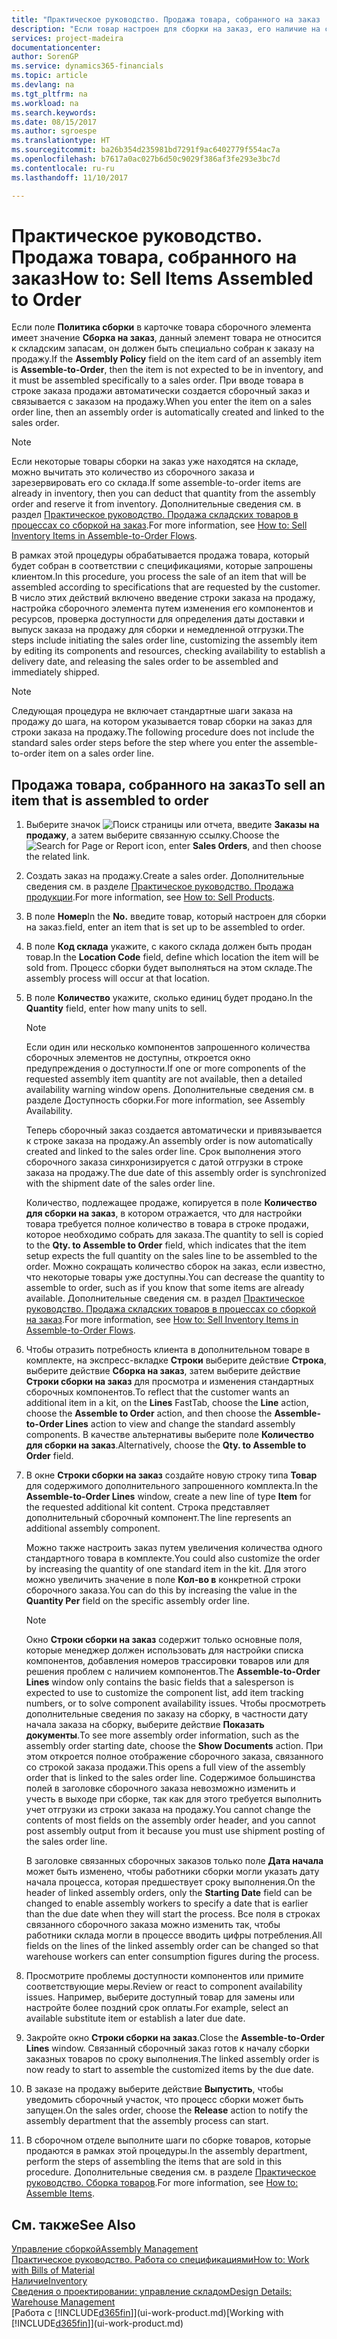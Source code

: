 ```yaml
---
title: "Практическое руководство. Продажа товара, собранного на заказ | Microsoft Docs"
description: "Если товар настроен для сборки на заказ, его наличие на складе не ожидается, и товар должен быть собран специально для заказа на продажу. При вводе товара в строке заказа продажи автоматически создается сборочный заказ и связывается с заказом на продажу."
services: project-madeira
documentationcenter: 
author: SorenGP
ms.service: dynamics365-financials
ms.topic: article
ms.devlang: na
ms.tgt_pltfrm: na
ms.workload: na
ms.search.keywords: 
ms.date: 08/15/2017
ms.author: sgroespe
ms.translationtype: HT
ms.sourcegitcommit: ba26b354d235981bd7291f9ac6402779f554ac7a
ms.openlocfilehash: b7617a0ac027b6d50c9029f386af3fe293e3bc7d
ms.contentlocale: ru-ru
ms.lasthandoff: 11/10/2017

---
```

# <a name="how-to-sell-items-assembled-to-order"></a><span data-ttu-id="ff00d-104">Практическое руководство. Продажа товара, собранного на заказ</span><span class="sxs-lookup"><span data-stu-id="ff00d-104">How to: Sell Items Assembled to Order</span></span>
<span data-ttu-id="ff00d-105">Если поле **Политика сборки** в карточке товара сборочного элемента имеет значение **Сборка на заказ**, данный элемент товара не относится к складским запасам, он должен быть специально собран к заказу на продажу.</span><span class="sxs-lookup"><span data-stu-id="ff00d-105">If the **Assembly Policy** field on the item card of an assembly item is **Assemble-to-Order**, then the item is not expected to be in inventory, and it must be assembled specifically to a sales order.</span></span> <span data-ttu-id="ff00d-106">При вводе товара в строке заказа продажи автоматически создается сборочный заказ и связывается с заказом на продажу.</span><span class="sxs-lookup"><span data-stu-id="ff00d-106">When you enter the item on a sales order line, then an assembly order is automatically created and linked to the sales order.</span></span>  

> [!NOTE]  
>  <span data-ttu-id="ff00d-107">Если некоторые товары сборки на заказ уже находятся на складе, можно вычитать это количество из сборочного заказа и зарезервировать его со склада.</span><span class="sxs-lookup"><span data-stu-id="ff00d-107">If some assemble-to-order items are already in inventory, then you can deduct that quantity from the assembly order and reserve it from inventory.</span></span> <span data-ttu-id="ff00d-108">Дополнительные сведения см. в раздел [Практическое руководство. Продажа складских товаров в процессах со сборкой на заказ](assembly-how-to-sell-assemble-to-order-items-and-inventory-items-together.md).</span><span class="sxs-lookup"><span data-stu-id="ff00d-108">For more information, see [How to: Sell Inventory Items in Assemble-to-Order Flows](assembly-how-to-sell-assemble-to-order-items-and-inventory-items-together.md).</span></span>  

<span data-ttu-id="ff00d-109">В рамках этой процедуры обрабатывается продажа товара, который будет собран в соответствии с спецификациями, которые запрошены клиентом.</span><span class="sxs-lookup"><span data-stu-id="ff00d-109">In this procedure, you process the sale of an item that will be assembled according to specifications that are requested by the customer.</span></span> <span data-ttu-id="ff00d-110">В число этих действий включено введение строки заказа на продажу, настройка сборочного элемента путем изменения его компонентов и ресурсов, проверка доступности для определения даты доставки и выпуск заказа на продажу для сборки и немедленной отгрузки.</span><span class="sxs-lookup"><span data-stu-id="ff00d-110">The steps include initiating the sales order line, customizing the assembly item by editing its components and resources, checking availability to establish a delivery date, and releasing the sales order to be assembled and immediately shipped.</span></span>  

> [!NOTE]  
>  <span data-ttu-id="ff00d-111">Следующая процедура не включает стандартные шаги заказа на продажу до шага, на котором указывается товар сборки на заказ для строки заказа на продажу.</span><span class="sxs-lookup"><span data-stu-id="ff00d-111">The following procedure does not include the standard sales order steps before the step where you enter the assemble-to-order item on a sales order line.</span></span>  

## <a name="to-sell-an-item-that-is-assembled-to-order"></a><span data-ttu-id="ff00d-112">Продажа товара, собранного на заказ</span><span class="sxs-lookup"><span data-stu-id="ff00d-112">To sell an item that is assembled to order</span></span>  
1.  <span data-ttu-id="ff00d-113">Выберите значок ![Поиск страницы или отчета](media/ui-search/search_small.png "Значок поиска страницы или отчета"), введите **Заказы на продажу**, а затем выберите связанную ссылку.</span><span class="sxs-lookup"><span data-stu-id="ff00d-113">Choose the ![Search for Page or Report](media/ui-search/search_small.png "Search for Page or Report icon") icon, enter **Sales Orders**, and then choose the related link.</span></span>  
2.  <span data-ttu-id="ff00d-114">Создать заказ на продажу.</span><span class="sxs-lookup"><span data-stu-id="ff00d-114">Create a sales order.</span></span> <span data-ttu-id="ff00d-115">Дополнительные сведения см. в разделе [Практическое руководство. Продажа продукции](sales-how-sell-products.md).</span><span class="sxs-lookup"><span data-stu-id="ff00d-115">For more information, see [How to: Sell Products](sales-how-sell-products.md).</span></span>  
3.  <span data-ttu-id="ff00d-116">В поле **Номер**</span><span class="sxs-lookup"><span data-stu-id="ff00d-116">In the **No.**</span></span> <span data-ttu-id="ff00d-117">введите товар, который настроен для сборки на заказ.</span><span class="sxs-lookup"><span data-stu-id="ff00d-117">field, enter an item that is set up to be assembled to order.</span></span>  
4.  <span data-ttu-id="ff00d-118">В поле **Код склада** укажите, с какого склада должен быть продан товар.</span><span class="sxs-lookup"><span data-stu-id="ff00d-118">In the **Location Code** field, define which location the item will be sold from.</span></span> <span data-ttu-id="ff00d-119">Процесс сборки будет выполняться на этом складе.</span><span class="sxs-lookup"><span data-stu-id="ff00d-119">The assembly process will occur at that location.</span></span>  
5.  <span data-ttu-id="ff00d-120">В поле **Количество** укажите, сколько единиц будет продано.</span><span class="sxs-lookup"><span data-stu-id="ff00d-120">In the **Quantity** field, enter how many units to sell.</span></span>  

    > [!NOTE]  
    >  <span data-ttu-id="ff00d-121">Если один или несколько компонентов запрошенного количества сборочных элементов не доступны, откроется окно предупреждения о доступности.</span><span class="sxs-lookup"><span data-stu-id="ff00d-121">If one or more components of the requested assembly item quantity are not available, then a detailed availability warning window opens.</span></span> <span data-ttu-id="ff00d-122">Дополнительные сведения см. в разделе Доступность сборки.</span><span class="sxs-lookup"><span data-stu-id="ff00d-122">For more information, see Assembly Availability.</span></span>  

    <span data-ttu-id="ff00d-123">Теперь сборочный заказ создается автоматически и привязывается к строке заказа на продажу.</span><span class="sxs-lookup"><span data-stu-id="ff00d-123">An assembly order is now automatically created and linked to the sales order line.</span></span> <span data-ttu-id="ff00d-124">Срок выполнения этого сборочного заказа синхронизируется с датой отгрузки в строке заказа на продажу.</span><span class="sxs-lookup"><span data-stu-id="ff00d-124">The due date of this assembly order is synchronized with the shipment date of the sales order line.</span></span>  

    <span data-ttu-id="ff00d-125">Количество, подлежащее продаже, копируется в поле **Количество для сборки на заказ**, в котором отражается, что для настройки товара требуется полное количество в товара в строке продажи, которое необходимо собрать для заказа.</span><span class="sxs-lookup"><span data-stu-id="ff00d-125">The quantity to sell is copied to the **Qty. to Assemble to Order** field, which indicates that the item setup expects the full quantity on the sales line to be assembled to the order.</span></span> <span data-ttu-id="ff00d-126">Можно сокращать количество сборок на заказ, если известно, что некоторые товары уже доступны.</span><span class="sxs-lookup"><span data-stu-id="ff00d-126">You can decrease the quantity to assemble to order, such as if you know that some items are already available.</span></span> <span data-ttu-id="ff00d-127">Дополнительные сведения см. в раздел [Практическое руководство. Продажа складских товаров в процессах со сборкой на заказ](assembly-how-to-sell-inventory-items-in-assemble-to-order-flows.md).</span><span class="sxs-lookup"><span data-stu-id="ff00d-127">For more information, see [How to: Sell Inventory Items in Assemble-to-Order Flows](assembly-how-to-sell-inventory-items-in-assemble-to-order-flows.md).</span></span>  

6.  <span data-ttu-id="ff00d-128">Чтобы отразить потребность клиента в дополнительном товаре в комплекте, на экспресс-вкладке **Строки** выберите действие **Строка**, выберите действие **Сборка на заказ**, затем выберите действие **Строки сборки на заказ** для просмотра и изменения стандартных сборочных компонентов.</span><span class="sxs-lookup"><span data-stu-id="ff00d-128">To reflect that the customer wants an additional item in a kit, on the **Lines** FastTab, choose the **Line** action, choose the **Assemble to Order** action, and then choose the **Assemble-to-Order Lines** action to view and change the standard assembly components.</span></span> <span data-ttu-id="ff00d-129">В качестве альтернативы выберите поле **Количество для сборки на заказ**.</span><span class="sxs-lookup"><span data-stu-id="ff00d-129">Alternatively, choose the **Qty. to Assemble to Order** field.</span></span>  
7.  <span data-ttu-id="ff00d-130">В окне **Строки сборки на заказ** создайте новую строку типа **Товар** для содержимого дополнительного запрошенного комплекта.</span><span class="sxs-lookup"><span data-stu-id="ff00d-130">In the **Assemble-to-Order Lines** window, create a new line of type **Item** for the requested additional kit content.</span></span> <span data-ttu-id="ff00d-131">Строка представляет дополнительный сборочный компонент.</span><span class="sxs-lookup"><span data-stu-id="ff00d-131">The line represents an additional assembly component.</span></span>  

    <span data-ttu-id="ff00d-132">Можно также настроить заказ путем увеличения количества одного стандартного товара в комплекте.</span><span class="sxs-lookup"><span data-stu-id="ff00d-132">You could also customize the order by increasing the quantity of one standard item in the kit.</span></span> <span data-ttu-id="ff00d-133">Для этого можно увеличить значение в поле **Кол-во в** конкретной строки сборочного заказа.</span><span class="sxs-lookup"><span data-stu-id="ff00d-133">You can do this by increasing the value in the **Quantity Per** field on the specific assembly order line.</span></span>  

    > [!NOTE]  
    >  <span data-ttu-id="ff00d-134">Окно **Строки сборки на заказ** содержит только основные поля, которые менеджер должен использовать для настройки списка компонентов, добавления номеров трассировки товаров или для решения проблем с наличием компонентов.</span><span class="sxs-lookup"><span data-stu-id="ff00d-134">The **Assemble-to-Order Lines** window only contains the basic fields that a salesperson is expected to use to customize the component list, add item tracking numbers, or to solve component availability issues.</span></span> <span data-ttu-id="ff00d-135">Чтобы просмотреть дополнительные сведения по заказу на сборку, в частности дату начала заказа на сборку, выберите действие **Показать документы**.</span><span class="sxs-lookup"><span data-stu-id="ff00d-135">To see more assembly order information, such as the assembly order starting date, choose the **Show Documents** action.</span></span> <span data-ttu-id="ff00d-136">При этом откроется полное отображение сборочного заказа, связанного со строкой заказа продажи.</span><span class="sxs-lookup"><span data-stu-id="ff00d-136">This opens a full view of the assembly order that is linked to the sales order line.</span></span> <span data-ttu-id="ff00d-137">Содержимое большинства полей в заголовке сборочного заказа невозможно изменить и учесть в выходе при сборке, так как для этого требуется выполнить учет отгрузки из строки заказа на продажу.</span><span class="sxs-lookup"><span data-stu-id="ff00d-137">You cannot change the contents of most fields on the assembly order header, and you cannot post assembly output from it because you must use shipment posting of the sales order line.</span></span>  
    >   
    >  <span data-ttu-id="ff00d-138">В заголовке связанных сборочных заказов только поле **Дата начала** может быть изменено, чтобы работники сборки могли указать дату начала процесса, которая предшествует сроку выполнения.</span><span class="sxs-lookup"><span data-stu-id="ff00d-138">On the header of linked assembly orders, only the **Starting Date** field can be changed to enable assembly workers to specify a date that is earlier than the due date when they will start the process.</span></span> <span data-ttu-id="ff00d-139">Все поля в строках связанного сборочного заказа можно изменить так, чтобы работники склада могли в процессе вводить цифры потребления.</span><span class="sxs-lookup"><span data-stu-id="ff00d-139">All fields on the lines of the linked assembly order can be changed so that warehouse workers can enter consumption figures during the process.</span></span>  

8.  <span data-ttu-id="ff00d-140">Просмотрите проблемы доступности компонентов или примите соответствующие меры.</span><span class="sxs-lookup"><span data-stu-id="ff00d-140">Review or react to component availability issues.</span></span> <span data-ttu-id="ff00d-141">Например, выберите доступный товар для замены или настройте более поздний срок оплаты.</span><span class="sxs-lookup"><span data-stu-id="ff00d-141">For example, select an available substitute item or establish a later due date.</span></span>  
9. <span data-ttu-id="ff00d-142">Закройте окно **Строки сборки на заказ**.</span><span class="sxs-lookup"><span data-stu-id="ff00d-142">Close the **Assemble-to-Order Lines** window.</span></span> <span data-ttu-id="ff00d-143">Связанный сборочный заказ готов к началу сборки заказных товаров по сроку выполнения.</span><span class="sxs-lookup"><span data-stu-id="ff00d-143">The linked assembly order is now ready to start to assemble the customized items by the due date.</span></span>  
10. <span data-ttu-id="ff00d-144">В заказе на продажу выберите действие **Выпустить**, чтобы уведомить сборочный участок, что процесс сборки может быть запущен.</span><span class="sxs-lookup"><span data-stu-id="ff00d-144">On the sales order, choose the **Release** action to notify the assembly department that the assembly process can start.</span></span>  
11. <span data-ttu-id="ff00d-145">В сборочном отделе выполните шаги по сборке товаров, которые продаются в рамках этой процедуры.</span><span class="sxs-lookup"><span data-stu-id="ff00d-145">In the assembly department, perform the steps of assembling the items that are sold in this procedure.</span></span> <span data-ttu-id="ff00d-146">Дополнительные сведения см. в разделе [Практическое руководство. Сборка товаров](assembly-how-to-assemble-items.md).</span><span class="sxs-lookup"><span data-stu-id="ff00d-146">For more information, see [How to: Assemble Items](assembly-how-to-assemble-items.md).</span></span>  

## <a name="see-also"></a><span data-ttu-id="ff00d-147">См. также</span><span class="sxs-lookup"><span data-stu-id="ff00d-147">See Also</span></span>  
[<span data-ttu-id="ff00d-148">Управление сборкой</span><span class="sxs-lookup"><span data-stu-id="ff00d-148">Assembly Management</span></span>](assembly-assemble-items.md)  
[<span data-ttu-id="ff00d-149">Практическое руководство. Работа со спецификациями</span><span class="sxs-lookup"><span data-stu-id="ff00d-149">How to: Work with Bills of Material</span></span>](inventory-how-work-BOMs.md)  
[<span data-ttu-id="ff00d-150">Наличие</span><span class="sxs-lookup"><span data-stu-id="ff00d-150">Inventory</span></span>](inventory-manage-inventory.md)  
[<span data-ttu-id="ff00d-151">Сведения о проектировании: управление складом</span><span class="sxs-lookup"><span data-stu-id="ff00d-151">Design Details: Warehouse Management</span></span>](design-details-warehouse-management.md)  
<span data-ttu-id="ff00d-152">[Работа с [!INCLUDE[d365fin](includes/d365fin_md.md)]](ui-work-product.md)</span><span class="sxs-lookup"><span data-stu-id="ff00d-152">[Working with [!INCLUDE[d365fin](includes/d365fin_md.md)]](ui-work-product.md)</span></span>

